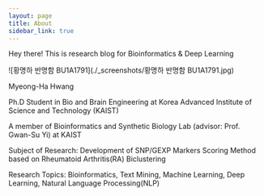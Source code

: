 ```yaml
---
layout: page
title: About
sidebar_link: true
---
```


<p class="message">
  Hey there! This is research blog for Bioinformatics & Deep Learning
</p>

![황명하 반명함 BU1A1791](./_screenshots/황명하 반명함 BU1A1791.jpg)

Myeong-Ha Hwang

Ph.D Student in Bio and Brain Engineering at Korea Advanced Institute of Science and Technology (KAIST)

A member of Bioinformatics and Synthetic Biology Lab (advisor: Prof. Gwan-Su Yi) at KAIST 

Subject of Research: Development of SNP/GEXP Markers Scoring Method based on Rheumatoid Arthritis(RA) Biclustering

Research Topics: Bioinformatics, Text Mining, Machine Learning, Deep Learning, Natural Language Processing(NLP)
